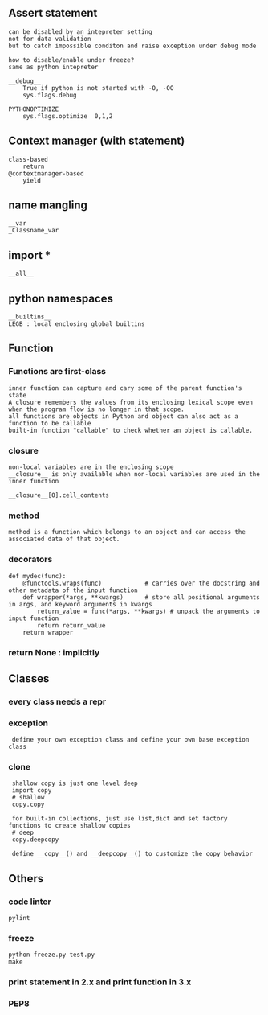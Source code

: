 ## Assert statement
    can be disabled by an intepreter setting
    not for data validation
    but to catch impossible conditon and raise exception under debug mode
    
    how to disable/enable under freeze?
    same as python intepreter

    __debug__
        True if python is not started with -O, -OO
        sys.flags.debug

    PYTHONOPTIMIZE
        sys.flags.optimize  0,1,2

## Context manager (with statement)
    class-based 
        return
    @contextmanager-based
        yield
    
## name mangling
    __var
    _Classname_var
    
## import *
    __all__
    

## python namespaces
    __builtins__
    LEGB : local enclosing global builtins
    
## Function
  ### Functions are first-class
    inner function can capture and cary some of the parent function's state
    A closure remembers the values from its enclosing lexical scope even when the program flow is no longer in that scope.
    all functions are objects in Python and object can also act as a function to be callable
    built-in function "callable" to check whether an object is callable.
    
  ### closure
    non-local variables are in the enclosing scope
    __closure__ is only available when non-local variables are used in the inner function
    
    __closure__[0].cell_contents
  
  ### method
    method is a function which belongs to an object and can access the associated data of that object.
   
  ### decorators
    def mydec(func):
        @functools.wraps(func)            # carries over the docstring and other metadata of the input function
        def wrapper(*args, **kwargs)      # store all positional arguments in args, and keyword arguments in kwargs
            return_value = func(*args, **kwargs) # unpack the arguments to input function
            return return_value
        return wrapper
  ### return None : implicitly
  
  
## Classes
  ### every class needs a __repr__
  ### exception
     define your own exception class and define your own base exception class
  ### clone
     shallow copy is just one level deep
     import copy
     # shallow
     copy.copy
     
     for built-in collections, just use list,dict and set factory functions to create shallow copies
     # deep
     copy.deepcopy
     
     define __copy__() and __deepcopy__() to customize the copy behavior
  
## Others
### code linter
    pylint
    
### freeze
    python freeze.py test.py
    make
    
### print statement in 2.x and print function in 3.x

### PEP8
